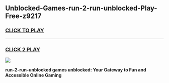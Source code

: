 
## Unblocked-Games-run-2-run-unblocked-Play-Free-z9217
<h3>
<a href="https://premium76.site?title=run-2-run-unblocked&ref=18A1">CLICK TO PLAY</a></h3>
<hr>

<h3>
<a href="https://premium76.site?title=run-2-run-unblocked&ref=18A1">CLICK 2 PLAY</a>
  
</h3>

<a href="https://premium76.site?title=run-2-run-unblocked&ref=18A1"><img src="https://clearcache.store/games.png"></a>


**run-2-run-unblocked games unblocked: Your Gateway to Fun and Accessible Online Gaming**
